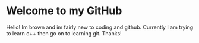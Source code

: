 # Welcome to my GitHub
Hello! Im brown and im fairly new to coding and github. Currently I am trying to learn c++ then go on to learning git. Thanks!
